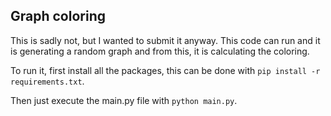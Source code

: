 ## Graph coloring

This is sadly not, but I wanted to submit it anyway.
This code can run and it is generating a random graph and from this, it is calculating the coloring.

To run it, first install all the packages, this can be done with `pip install -r requirements.txt`.

Then just execute the main.py file with `python main.py`.
